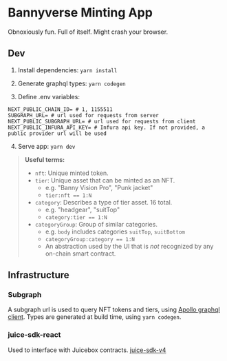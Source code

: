 # Bannyverse Minting App

Obnoxiously fun. Full of itself. Might crash your browser.

## Dev

1. Install dependencies: `yarn install`

2. Generate graphql types: `yarn codegen`

3. Define .env variables:

```
NEXT_PUBLIC_CHAIN_ID= # 1, 1155511
SUBGRAPH_URL= # url used for requests from server
NEXT_PUBLIC_SUBGRAPH_URL= # url used for requests from client
NEXT_PUBLIC_INFURA_API_KEY= # Infura api key. If not provided, a public provider url will be used
```

4. Serve app: `yarn dev`

> **Useful terms:**
> * `nft`: Unique minted token.
> * `tier`: Unique asset that can be minted as an NFT.
>   * e.g. "Banny Vision Pro", "Punk jacket"
>   * `tier:nft == 1:N`
> * `category`: Describes a type of tier asset. 16 total.
>   * e.g. "headgear", "suitTop"
>   * `category:tier == 1:N`
> * `categoryGroup`: Group of similar categories.
>   * e.g. `body` includes categories `suitTop`, `suitBottom`
>   * `categoryGroup:category == 1:N`
>   * An abstraction used by the UI that is *not* recognized by any on-chain smart contract.

## Infrastructure

### Subgraph

A subgraph url is used to query NFT tokens and tiers, using [Apollo graphql client](https://www.apollographql.com/). Types are generated at build time, using `yarn codegen`.

### juice-sdk-react

Used to interface with Juicebox contracts. [juice-sdk-v4](https://github.com/Bananapus/juice-sdk-v4)